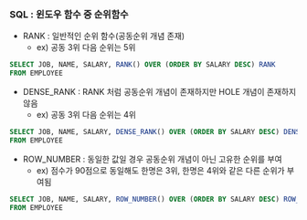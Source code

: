 ### SQL : 윈도우 함수 중 순위함수
- RANK : 일반적인 순위 함수(공동순위 개념 존재)
  - ex) 공동 3위 다음 순위는 5위
```sql
SELECT JOB, NAME, SALARY, RANK() OVER (ORDER BY SALARY DESC) RANK
FROM EMPLOYEE
```
- DENSE_RANK : RANK 처럼 공동순위 개념이 존재하지만 HOLE 개념이 존재하지 않음
  - ex) 공동 3위 다음 순위는 4위
```sql
SELECT JOB, NAME, SALARY, DENSE_RANK() OVER (ORDER BY SALARY DESC) DENSE_RANK
FROM EMPLOYEE
```
- ROW_NUMBER : 동일한 값일 경우 공동순위 개념이 아닌 고유한 순위를 부여
  - ex) 점수가 90점으로 동일해도 한명은 3위, 한명은 4위와 같은 다른 순위가 부여됨
```sql
SELECT JOB, NAME, SALARY, ROW_NUMBER() OVER (ORDER BY SALARY DESC) ROW_NUMBER
FROM EMPLOYEE
```
